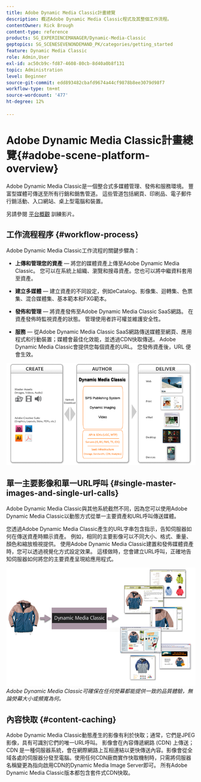 ```yaml
---
title: Adobe Dynamic Media Classic計畫總覽
description: 概述Adobe Dynamic Media Classic程式及其整個工作流程。
contentOwner: Rick Brough
content-type: reference
products: SG_EXPERIENCEMANAGER/Dynamic-Media-Classic
geptopics: SG_SCENESEVENONDEMAND_PK/categories/getting_started
feature: Dynamic Media Classic
role: Admin,User
exl-id: ac50cb9c-fd87-4608-80cb-8d40a0b8f131
topic: Administration
level: Beginner
source-git-commit: edd893482cbafd9674a44cf9878b8ee3079d98f7
workflow-type: tm+mt
source-wordcount: '477'
ht-degree: 12%

---
```


# Adobe Dynamic Media Classic計畫總覽{#adobe-scene-platform-overview}

Adobe Dynamic Media Classic是一個整合式多媒體管理、發佈和服務環境。 豐富型媒體可傳送至所有行銷和銷售管道。 這些管道包括網頁、印刷品、電子郵件行銷活動、入口網站、桌上型電腦和裝置。

另請參閱 [平台概觀](https://s7d5.scene7.com/s7viewers/html5/VideoViewer.html?videoserverurl=https://s7d5.scene7.com/is/content/&amp;emailurl=https://s7d5.scene7.com/s7/emailFriend&amp;serverUrl=https://s7d5.scene7.com/is/image/&amp;config=Scene7SharedAssets/Universal_HTML5_Video&amp;contenturl=https://s7d5.scene7.com/skins/&amp;asset=S7tutorials/572_Platform%20Overview_converted%20renamed_Getting%20Started-AVS) 訓練影片。

## 工作流程程序 {#workflow-process}

Adobe Dynamic Media Classic工作流程的關鍵步驟為：

* **上傳和管理您的資產**  — 將您的媒體資產上傳至Adobe Dynamic Media Classic。 您可以在系統上組織、瀏覽和搜尋資產。您也可以將中繼資料套用至資產。

* **建立多媒體**  — 建立資產的不同設定，例如eCatalog、影像集、迴轉集、色票集、混合媒體集、基本範本和FXG範本。

* **發佈和管理**  — 將資產發佈至Adobe Dynamic Media Classic SaaS網路。 在資產發佈時監視資產的狀態。 管理使用者許可權並維護安全性。

* **服務**  — 從Adobe Dynamic Media Classic SaaS網路傳送媒體至網頁、應用程式和行動裝置；媒體會最佳化效能，並透過CDN快取傳送。 Adobe Dynamic Media Classic會提供您每個資產的URL。 您發佈資產後，URL 便會生效。

![Adobe Dynamic Media Classic工作流程程式](/help/using/assets/gs_workflow.png)

## 單一主要影像和單一URL呼叫 {#single-master-images-and-single-url-calls}

Adobe Dynamic Media Classic與其他系統截然不同，因為您可以使用Adobe Dynamic Media Classic以動態方式從單一主要資產和URL呼叫傳送媒體。

您透過Adobe Dynamic Media Classic產生的URL字串包含指示，告知伺服器如何在傳送資產時顯示資產。 例如，相同的主要影像可以不同大小、格式、重量、顏色和縮放檢視提供。 使用Adobe Dynamic Media Classic建置和發佈媒體資產時，您可以透過視覺化方式設定效果。 這樣做時，您會建立URL呼叫，正確地告知伺服器如何將您的主要資產呈現給應用程式。

![Adobe Dynamic Media Classic可將相同的主要影像傳送至不同大小和格式的不同媒體。](/help/using/assets/gs_dynamic_publishing.png)
*Adobe Dynamic Media Classic可確保在任何熒幕都能提供一致的品質體驗，無論熒幕大小或頻寬為何。*

## 內容快取 {#content-caching}

Adobe Dynamic Media Classic動態產生的影像有利於快取；通常，它們是JPEG影像，具有可識別它們的唯一URL呼叫。 影像會在內容傳遞網路 (CDN) 上傳送；CDN 是一種伺服器系統，會在網際網路上互相連結以更快傳送內容。影像會從全域各處的伺服器分發至電腦。使用任何CDN廠商實作快取機制時，只需將伺服器名稱變更為指向啟用CDN的Dynamic Media Image Server即可。 所有Adobe Dynamic Media Classic版本都包含套件式CDN快取。
